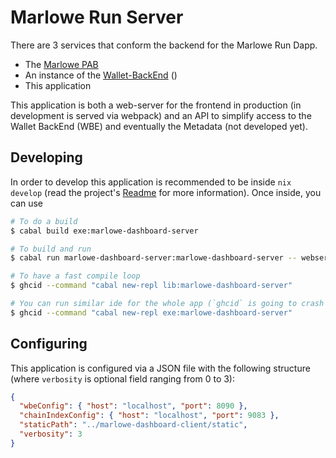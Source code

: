 # Marlowe Run Server

There are 3 services that conform the backend for the Marlowe Run Dapp.

- The [Marlowe PAB](../marlowe/pab)
- An instance of the [Wallet-BackEnd](https://github.com/input-output-hk/cardano-wallet) ()
- This application

This application is both a web-server for the frontend in production (in development is served via webpack) and an API to simplify access to the Wallet BackEnd (WBE) and eventually the Metadata (not developed yet).

## Developing

In order to develop this application is recommended to be inside `nix develop` (read the project's [Readme](../README.adoc) for more information). Once inside, you can use

```bash
# To do a build
$ cabal build exe:marlowe-dashboard-server

# To build and run
$ cabal run marlowe-dashboard-server:marlowe-dashboard-server -- webserver -c ./config.json

# To have a fast compile loop
$ ghcid --command "cabal new-repl lib:marlowe-dashboard-server"

# You can run similar ide for the whole app (`ghcid` is going to crash if `lib` part does not compile)
$ ghcid --command "cabal new-repl exe:marlowe-dashboard-server"
```

## Configuring

This application is configured via a JSON file with the following structure (where `verbosity` is optional field ranging from 0 to 3):

```json
{
  "wbeConfig": { "host": "localhost", "port": 8090 },
  "chainIndexConfig": { "host": "localhost", "port": 9083 },
  "staticPath": "../marlowe-dashboard-client/static",
  "verbosity": 3
}
```
